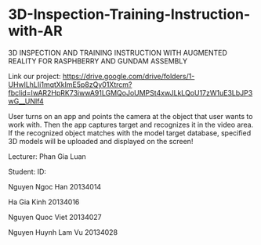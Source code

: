 # 3D-Inspection-Training-Instruction-with-AR
3D INSPECTION AND TRAINING INSTRUCTION WITH AUGMENTED REALITY FOR RASPHBERRY AND GUNDAM ASSEMBLY

Link our project:
https://drive.google.com/drive/folders/1-UHwlLhLIi1mqtXkImE5p8zQy01Xtrcm?fbclid=IwAR2HpRK73iwwA91LGMQoJoUMPSt4xwJLkLQoU17zW1uE3LbJP3wG__UNIf4

User turns on an app and points the camera at the object that user wants to work with. Then the app captures target and recognizes it in the video area. If the recognized object matches with the model target database, specified 3D models will be uploaded and displayed on the screen!

Lecturer:  Phan Gia Luan

Student:                         ID:

Nguyen Ngoc Han	  		  		           20134014

Ha Gia Kinh								 20134016

Nguyen Quoc Viet					  	   20134027

Nguyen Huynh Lam Vu					       20134028
